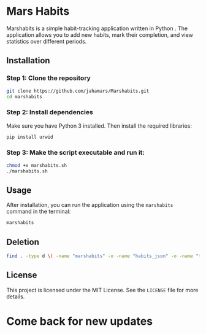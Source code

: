 # Mars Habits

Marshabits is a simple habit-tracking application written in Python . The application allows you to add new habits, mark their completion, and view statistics over different periods.

## Installation

### Step 1: Clone the repository

```bash
git clone https://github.com/jahamars/Marshabits.git
cd marshabits
```

### Step 2: Install dependencies

Make sure you have Python 3 installed. Then install the required libraries:

```bash
pip install urwid
```

### Step 3: Make the script executable and run it:

```bash
chmod +x marshabits.sh
./marshabits.sh
```

## Usage

After installation, you can run the application using the `marshabits` command in the terminal:

```bash
marshabits
```
## Deletion

```bash
find . -type d \( -name "marshabits" -o -name "habits_json" -o -name "trash_bin" \) -exec rm -r {} +
```

## License

This project is licensed under the MIT License. See the `LICENSE` file for more details.

# Come back for new updates

